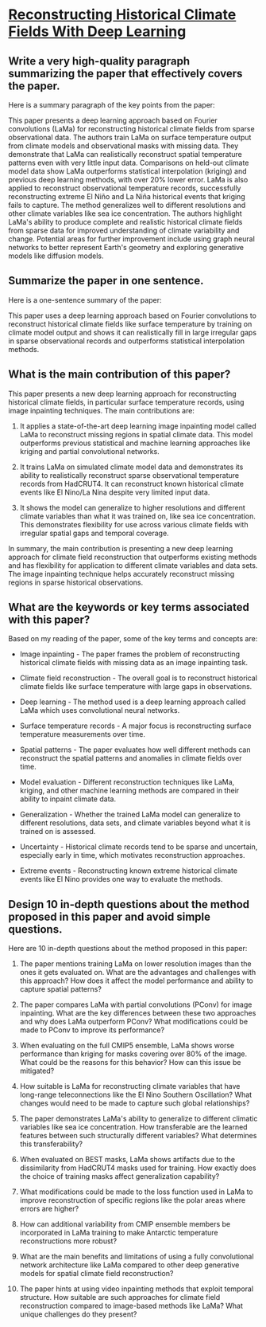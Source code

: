 # [Reconstructing Historical Climate Fields With Deep Learning](https://arxiv.org/abs/2311.18348)

## Write a very high-quality paragraph summarizing the paper that effectively covers the paper.

 Here is a summary paragraph of the key points from the paper:

This paper presents a deep learning approach based on Fourier convolutions (LaMa) for reconstructing historical climate fields from sparse observational data. The authors train LaMa on surface temperature output from climate models and observational masks with missing data. They demonstrate that LaMa can realistically reconstruct spatial temperature patterns even with very little input data. Comparisons on held-out climate model data show LaMa outperforms statistical interpolation (kriging) and previous deep learning methods, with over 20% lower error. LaMa is also applied to reconstruct observational temperature records, successfully reconstructing extreme El Niño and La Niña historical events that kriging fails to capture. The method generalizes well to different resolutions and other climate variables like sea ice concentration. The authors highlight LaMa's ability to produce complete and realistic historical climate fields from sparse data for improved understanding of climate variability and change. Potential areas for further improvement include using graph neural networks to better represent Earth's geometry and exploring generative models like diffusion models.


## Summarize the paper in one sentence.

 Here is a one-sentence summary of the paper:

This paper uses a deep learning approach based on Fourier convolutions to reconstruct historical climate fields like surface temperature by training on climate model output and shows it can realistically fill in large irregular gaps in sparse observational records and outperforms statistical interpolation methods.


## What is the main contribution of this paper?

 This paper presents a new deep learning approach for reconstructing historical climate fields, in particular surface temperature records, using image inpainting techniques. The main contributions are:

1) It applies a state-of-the-art deep learning image inpainting model called LaMa to reconstruct missing regions in spatial climate data. This model outperforms previous statistical and machine learning approaches like kriging and partial convolutional networks.

2) It trains LaMa on simulated climate model data and demonstrates its ability to realistically reconstruct sparse observational temperature records from HadCRUT4. It can reconstruct known historical climate events like El Nino/La Nina despite very limited input data.

3) It shows the model can generalize to higher resolutions and different climate variables than what it was trained on, like sea ice concentration. This demonstrates flexibility for use across various climate fields with irregular spatial gaps and temporal coverage.

In summary, the main contribution is presenting a new deep learning approach for climate field reconstruction that outperforms existing methods and has flexibility for application to different climate variables and data sets. The image inpainting technique helps accurately reconstruct missing regions in sparse historical observations.


## What are the keywords or key terms associated with this paper?

 Based on my reading of the paper, some of the key terms and concepts are:

- Image inpainting - The paper frames the problem of reconstructing historical climate fields with missing data as an image inpainting task.

- Climate field reconstruction - The overall goal is to reconstruct historical climate fields like surface temperature with large gaps in observations.

- Deep learning - The method used is a deep learning approach called LaMa which uses convolutional neural networks.

- Surface temperature records - A major focus is reconstructing surface temperature measurements over time.

- Spatial patterns - The paper evaluates how well different methods can reconstruct the spatial patterns and anomalies in climate fields over time.

- Model evaluation - Different reconstruction techniques like LaMa, kriging, and other machine learning methods are compared in their ability to inpaint climate data.

- Generalization - Whether the trained LaMa model can generalize to different resolutions, data sets, and climate variables beyond what it is trained on is assessed.

- Uncertainty - Historical climate records tend to be sparse and uncertain, especially early in time, which motivates reconstruction approaches.

- Extreme events - Reconstructing known extreme historical climate events like El Nino provides one way to evaluate the methods.


## Design 10 in-depth questions about the method proposed in this paper and avoid simple questions.

 Here are 10 in-depth questions about the method proposed in this paper:

1) The paper mentions training LaMa on lower resolution images than the ones it gets evaluated on. What are the advantages and challenges with this approach? How does it affect the model performance and ability to capture spatial patterns?

2) The paper compares LaMa with partial convolutions (PConv) for image inpainting. What are the key differences between these two approaches and why does LaMa outperform PConv? What modifications could be made to PConv to improve its performance?

3) When evaluating on the full CMIP5 ensemble, LaMa shows worse performance than kriging for masks covering over 80% of the image. What could be the reasons for this behavior? How can this issue be mitigated? 

4) How suitable is LaMa for reconstructing climate variables that have long-range teleconnections like the El Nino Southern Oscillation? What changes would need to be made to capture such global relationships?

5) The paper demonstrates LaMa's ability to generalize to different climatic variables like sea ice concentration. How transferable are the learned features between such structurally different variables? What determines this transferability?

6) When evaluated on BEST masks, LaMa shows artifacts due to the dissimilarity from HadCRUT4 masks used for training. How exactly does the choice of training masks affect generalization capability?  

7) What modifications could be made to the loss function used in LaMa to improve reconstruction of specific regions like the polar areas where errors are higher?

8) How can additional variability from CMIP ensemble members be incorporated in LaMa training to make Antarctic temperature reconstructions more robust?

9) What are the main benefits and limitations of using a fully convolutional network architecture like LaMa compared to other deep generative models for spatial climate field reconstruction?

10) The paper hints at using video inpainting methods that exploit temporal structure. How suitable are such approaches for climate field reconstruction compared to image-based methods like LaMa? What unique challenges do they present?

